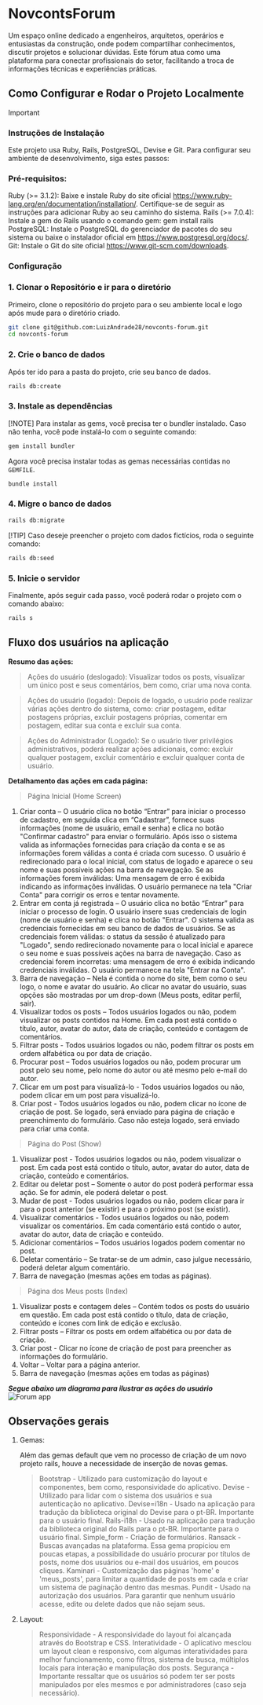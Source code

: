# NovcontsForum

Um espaço online dedicado a engenheiros, arquitetos, operários e entusiastas da construção, onde podem compartilhar conhecimentos, discutir projetos e solucionar dúvidas. Este fórum atua como uma plataforma para conectar profissionais do setor, facilitando a troca de informações técnicas e experiências práticas.

## Como Configurar e Rodar o Projeto Localmente

> [!IMPORTANT]
### Instruções de Instalação

Este projeto usa Ruby, Rails, PostgreSQL, Devise e Git. Para configurar seu ambiente de desenvolvimento, siga estes passos:

### Pré-requisitos:

Ruby (>= 3.1.2): Baixe e instale Ruby do site oficial https://www.ruby-lang.org/en/documentation/installation/. Certifique-se de seguir as instruções para adicionar Ruby ao seu caminho do sistema.
Rails (>= 7.0.4): Instale a gem do Rails usando o comando gem: gem install rails
PostgreSQL: Instale o PostgreSQL do gerenciador de pacotes do seu sistema ou baixe o instalador oficial em https://www.postgresql.org/docs/.
Git: Instale o Git do site oficial https://www.git-scm.com/downloads.

### Configuração

### 1. Clonar o Repositório e ir para o diretório

Primeiro, clone o repositório do projeto para o seu ambiente local e logo após mude para o diretório criado.

```sh
git clone git@github.com:LuizAndrade28/novconts-forum.git
cd novconts-forum
```

### 2. Crie o banco de dados

Após ter ido para a pasta do projeto, crie seu banco de dados.

```sh
rails db:create
```

### 3. Instale as dependências

[!NOTE]
Para instalar as gems, você precisa ter o bundler instalado. Caso não tenha, você pode instalá-lo com o seguinte comando:

```sh
gem install bundler
```

Agora você precisa instalar todas as gemas necessárias contidas no `GEMFILE`.

```sh
bundle install
```

### 4. Migre o banco de dados

```sh
rails db:migrate
```

[!TIP]
Caso deseje preencher o projeto com dados fictícios, roda o seguinte comando:

```sh
rails db:seed
```

### 5. Inicie o servidor
Finalmente, após seguir cada passo, você poderá rodar o projeto com o comando abaixo:

```sh
rails s
```


## Fluxo dos usuários na aplicação

**Resumo das ações:**

> Ações do usuário (deslogado):
Visualizar todos os posts, visualizar um único post e seus comentários, bem como, criar uma nova conta.

> Ações do usuário (logado):
Depois de logado, o usuário pode realizar várias ações dentro do sistema, como: criar postagem, editar postagens próprias, excluir postagens próprias, comentar em postagem, editar sua conta e excluir sua conta.

> Ações do Administrador (Logado):
Se o usuário tiver privilégios administrativos, poderá realizar ações adicionais, como: excluir qualquer postagem, excluir comentário e excluir qualquer conta de usuário.

**Detalhamento das ações em cada página:**

> Página Inicial (Home Screen)

1. Criar conta – O usuário clica no botão “Entrar” para iniciar o processo de cadastro, em seguida clica em “Cadastrar”, fornece suas informações (nome de usuário, email e senha) e clica no botão "Confirmar cadastro" para enviar o formulário. 
Após isso o sistema valida as informações fornecidas para criação da conta e se as informações forem válidas a conta é criada com sucesso. O usuário é redirecionado para o local inicial, com status de logado e aparece o seu nome e suas possíveis ações na barra de navegação. Se as informações forem inválidas: Uma mensagem de erro é exibida indicando as informações inválidas. O usuário permanece na tela "Criar Conta" para corrigir os erros e tentar novamente.
2. Entrar em conta já registrada – O usuário clica no botão “Entrar” para iniciar o processo de login. O usuário insere suas credenciais de login (nome de usuário e senha) e clica no botão "Entrar".
O sistema valida as credenciais fornecidas em seu banco de dados de usuários. Se as credenciais forem válidas: o status da sessão é atualizado para "Logado", sendo redirecionado novamente para o local inicial e aparece o seu nome e suas possíveis ações na barra de navegação. Caso as credenciai forem incorretas: uma mensagem de erro é exibida indicando credenciais inválidas. O usuário permanece na tela "Entrar na Conta".
4. Barra de navegação – Nela é contida o nome do site, bem como o seu logo, o nome e avatar do usuário. Ao clicar no avatar do usuário, suas opções são mostradas por um drop-down (Meus posts, editar perfil, sair).
3. Visualizar todos os posts – Todos usuários logados ou não, podem visualizar os posts contidos na Home. Em cada post está contido o título, autor, avatar do autor, data de criação, conteúdo e contagem de comentários.
4. Filtrar posts - Todos usuários logados ou não, podem filtrar os posts em ordem alfabética ou por data de criação.
5. Procurar post – Todos usuários logados ou não, podem procurar um post pelo seu nome, pelo nome do autor ou até mesmo pelo e-mail do autor.
6. Clicar em um post para visualizá-lo - Todos usuários logados ou não, podem clicar em um post para visualizá-lo.
7. Criar post - Todos usuários logados ou não, podem clicar no ícone de criação de post. Se logado, será enviado para página de criação e preenchimento do formulário. Caso não esteja logado, será enviado para criar uma conta. 

> Página do Post (Show)

1. Visualizar post - Todos usuários logados ou não, podem visualizar o post. Em cada post está contido o título, autor, avatar do autor, data de criação, conteúdo e comentários.
2. Editar ou deletar post – Somente o autor do post poderá performar essa ação. Se for admin, ele poderá deletar o post.
3. Mudar de post - Todos usuários logados ou não, podem clicar para ir para o post anterior (se existir) e para o próximo post (se existir).
4. Visualizar comentários - Todos usuários logados ou não, podem visualizar os comentários. Em cada comentário está contido o autor, avatar do autor, data de criação e conteúdo. 
5. Adicionar comentários – Todos usuários logados podem comentar no post.
6. Deletar comentário – Se tratar-se de um admin, caso julgue necessário, poderá deletar algum comentário. 
7. Barra de navegação (mesmas ações em todas as páginas).

> Página dos Meus posts (Index)

1. Visualizar posts e contagem deles – Contém todos os posts do usuário em questão. Em cada post está contido o título, data de criação, conteúdo e ícones com link de edição e exclusão.
2. Filtrar posts – Filtrar os posts em ordem alfabética ou por data de criação.
3. Criar post - Clicar no ícone de criação de post para preencher as informações do formulário.
4. Voltar – Voltar para a página anterior.
5. Barra de navegação (mesmas ações em todas as páginas)

***Segue abaixo um diagrama para ilustrar as ações do usuário***
![Forum app](https://github.com/LuizAndrade28/novconts-forum/assets/47321025/616796cf-bab1-4c43-a779-a43e68b5feae)


## Observações gerais

1. Gemas:
   
   Além das gemas default que vem no processo de criação de um novo projeto rails, houve a necessidade de inserção de novas gemas.
   
   > Bootstrap - Utilizado para customização do layout e componentes, bem como, responsividade do aplicativo.
   > Devise - Utilizado para lidar com o sistema dos usuários e sua autenticação no aplicativo.
   > Devise=i18n - Usado na aplicação para tradução da biblioteca original do Devise para o pt-BR. Importante para o usuário final.
   > Rails-i18n - Usado na aplicação para tradução da biblioteca original do Rails para o pt-BR. Importante para o usuário final.
   > Simple_form - Criação de formulários.
   > Ransack - Buscas avançadas na plataforma. Essa gema propiciou em poucas etapas, a possibilidade do usuário procurar por títulos de posts, nome dos usuários ou e-mail dos usuários, em poucos cliques.
   > Kaminari - Customização das páginas 'home' e 'meus_posts', para limitar a quantidade de posts em cada e criar um sistema de paginação dentro das mesmas.
   > Pundit - Usado na autorização dos usuários. Para garantir que nenhum usuário acesse, edite ou delete dados que não sejam seus.
   
2. Layout:
   
   > Responsividade - A responsividade do layout foi alcançada através do Bootstrap e CSS.
   > Interatividade - O aplicativo mesclou um layout clean e responsivo, com algumas interatividades para melhor funcionamento, como filtros, sistema de busca, múltiplos locais para interação e manipulação dos posts.
   > Segurança - Importante ressaltar que os usuários só podem ter ser posts manipulados por eles mesmos e por administradores (caso seja necessário). 
   
